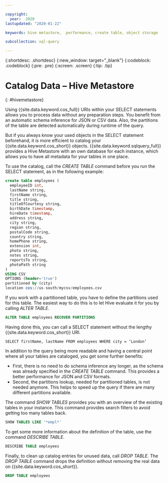 ```yaml
---

copyright:
  year:  2020
lastupdated: "2020-01-22"

keywords: hive metastore,  performance, create table, object storage

subcollection: sql-query

---
```


{:shortdesc: .shortdesc}
{:new_window: target="_blank"}
{:codeblock: .codeblock}
{:pre: .pre}
{:screen: .screen}
{:tip: .tip}


# Catalog Data – Hive Metastore
{: #hivemetastore}

Using {{site.data.keyword.cos_full}} URIs within your SELECT statements allows you to process data without any preparation steps. You benefit from an automatic schema inference for JSON or CSV data. Also, the partitions of the table are detected automatically during runtime of the query.  

But if you always know your used objects in the SELECT statement beforehand, it is more efficient to catalog your {{site.data.keyword.cos_short}} objects. {{site.data.keyword.sqlquery_full}} provides a Hive Metastore with an own database for each instance, which allows you to have all metadata for your tables in one place. 

To use the catalog, call the *CREATE TABLE* command before you run the SELECT statement, as in the following example:

```sql
create table employees (
  employeeID int,
  lastName string,
  firstName string,
  title string,
  titleOfCourtesy string,
  birthDate timestamp,
  hireDate timestamp,
  address string,
  city string,
  region string,
  postalCode string,
  country string,
  homePhone string,
  extension int,
  photo string,
  notes string,
  reportsTo string,
  photoPath string
)
USING CSV
OPTIONS (header='true')
partitioned by (city)
location cos://us-south/mycsv/employees.csv
```

If you work with a partitioned table, you have to define the partitions used for this table. The easiest way to do this is to let Hive evaluate it for you by calling *ALTER TABLE*.

```sql
ALTER TABLE employees RECOVER PARTITIONS
```

Having done this, you can call a  SELECT statement without the lengthy {{site.data.keyword.cos_short}} URI.

```
SELECT firstName, lastName FROM employees WHERE city = ‘London’
```

In addition to the query being more readable and having a central point where all your tables are cataloged, you get some further benefits: 
-	First, there is no need to do schema inference any longer, as the schema was already specified in the *CREATE TABLE* command. This  provides a better performance for JSON and CSV formats. 
-	Second, the partitions lookup, needed for partitioned tables, is not needed anymore. This helps to speed up the query if there are many different partitions available.

The command *SHOW TABLES* provides you with an overview of the existing tables in your instance. This command provides search filters to avoid getting too many tables back.

```sql
SHOW TABLES LIKE '*empl*'
```

To get some more information about the definition of the table, use the command *DESCRIBE TABLE*. 

```sql
DESCRIBE TABLE employees
```

Finally, to clean up catalog entries for unused data, call *DROP TABLE*. The *DROP TABLE* command drops the definition without removing the real data on {{site.data.keyword.cos_short}}.

```sql
DROP TABLE employees
```
